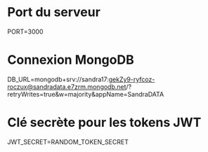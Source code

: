 # Port du serveur
PORT=3000

# Connexion MongoDB
DB_URL=mongodb+srv://sandra17:gekZy9-ryfcoz-roczux@sandradata.e7zrm.mongodb.net/?retryWrites=true&w=majority&appName=SandraDATA

# Clé secrète pour les tokens JWT
JWT_SECRET=RANDOM_TOKEN_SECRET
